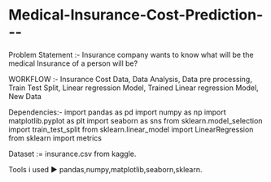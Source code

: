 # Medical-Insurance-Cost-Prediction---
Problem Statement :- Insurance company wants to know what will be the medical Insurance of a person will be?

WORKFLOW :- Insurance Cost Data, Data Analysis, Data pre processing, Train Test Split, Linear regression Model, Trained Linear regression Model, New Data

Dependencies:-
import pandas as pd
import numpy as np
import matplotlib.pyplot as plt
import seaborn as sns
from sklearn.model_selection import train_test_split
from sklearn.linear_model import LinearRegression
from sklearn import metrics

Dataset := insurance.csv from kaggle. 

Tools i used ▶️ pandas,numpy,matplotlib,seaborn,sklearn.
